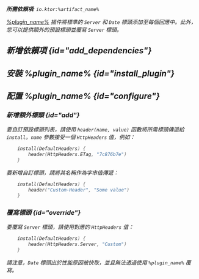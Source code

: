 [//]: # (title: 預設標頭)

<show-structure for="chapter" depth="2"/>
<primary-label ref="server-plugin"/>

<var name="artifact_name" value="ktor-server-default-headers"/>
<var name="package_name" value="io.ktor.server.plugins.defaultheaders"/>
<var name="plugin_name" value="DefaultHeaders"/>
<var name="plugin_api_link" value="https://api.ktor.io/ktor-server/ktor-server-plugins/ktor-server-default-headers/io.ktor.server.plugins.defaultheaders/-default-headers.html"/>

<tldr>
<p>
<b>所需依賴項</b>: <code>io.ktor:%artifact_name%</code>
</p>
<include from="lib.topic" element-id="native_server_supported"/>
</tldr>

[%plugin_name%](%plugin_api_link%) 插件將標準的 `Server` 和 `Date` 標頭添加至每個回應中。此外，您可以提供額外的預設標頭並覆寫 `Server` 標頭。

## 新增依賴項 {id="add_dependencies"}

<include from="lib.topic" element-id="add_ktor_artifact_intro"/>
<include from="lib.topic" element-id="add_ktor_artifact"/>

## 安裝 %plugin_name% {id="install_plugin"}

<include from="lib.topic" element-id="install_plugin"/>
<include from="lib.topic" element-id="install_plugin_route"/>

## 配置 %plugin_name% {id="configure"}
### 新增額外標頭 {id="add"}
要自訂預設標頭列表，請使用 `header(name, value)` 函數將所需標頭傳遞給 `install`。`name` 參數接受一個 `HttpHeaders` 值，例如：
```kotlin
    install(DefaultHeaders) {
        header(HttpHeaders.ETag, "7c876b7e")
    }
```
要新增自訂標頭，請將其名稱作為字串值傳遞：
```kotlin
    install(DefaultHeaders) {
        header("Custom-Header", "Some value")
    }
```

### 覆寫標頭 {id="override"}
要覆寫 `Server` 標頭，請使用對應的 `HttpHeaders` 值：
```kotlin
    install(DefaultHeaders) {
        header(HttpHeaders.Server, "Custom")
    }
```
請注意，`Date` 標頭出於性能原因被快取，並且無法透過使用 `%plugin_name%` 覆寫。